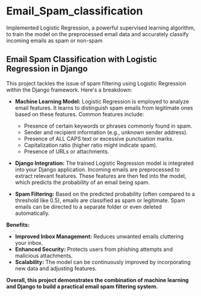 # Email_Spam_classification
Implemented Logistic Regression, a powerful supervised learning algorithm, to train the model on the preprocessed email data and accurately classify incoming emails as spam or non-spam

## Email Spam Classification with Logistic Regression in Django

This project tackles the issue of spam filtering using Logistic Regression within the Django framework. Here's a breakdown:

* **Machine Learning Model:** Logistic Regression is employed to analyze email features. It learns to distinguish spam emails from legitimate ones based on these features. Common features include:
    * Presence of certain keywords or phrases commonly found in spam.
    * Sender and recipient information (e.g., unknown sender address).
    * Presence of ALL CAPS text or excessive punctuation marks.
    * Capitalization ratio (higher ratio might indicate spam).
    * Presence of URLs or attachments.

* **Django Integration:** The trained Logistic Regression model is integrated into your Django application. Incoming emails are preprocessed to extract relevant features. These features are then fed into the model, which predicts the probability of an email being spam.

* **Spam Filtering:** Based on the predicted probability (often compared to a threshold like 0.5), emails are classified as spam or legitimate. Spam emails can be directed to a separate folder or even deleted automatically.

**Benefits:**

* **Improved Inbox Management:** Reduces unwanted emails cluttering your inbox.
* **Enhanced Security:** Protects users from phishing attempts and malicious attachments.
* **Scalability:** The model can be continuously improved by incorporating new data and adjusting features.

**Overall, this project demonstrates the combination of machine learning and Django to build a practical email spam filtering system.**

